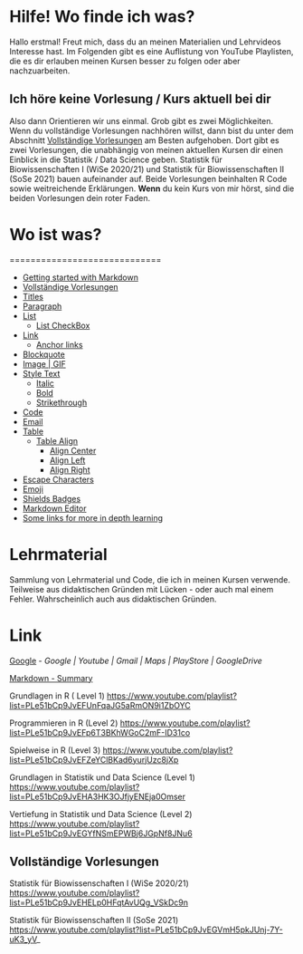 # Hilfe! Wo finde ich was?

Hallo erstmal! Freut mich, dass du an meinen Materialien und Lehrvideos Interesse hast. Im Folgenden gibt es eine Auflistung von YouTube Playlisten, die es dir erlauben meinen Kursen besser zu folgen oder aber nachzuarbeiten. 


## Ich höre keine Vorlesung / Kurs aktuell bei dir
Also dann Orientieren wir uns einmal. Grob gibt es zwei Möglichkeiten. Wenn du vollständige Vorlesungen nachhören willst, dann bist du unter dem Abschnitt [Vollständige Vorlesungen](#vollständige-vorlesungen) am Besten aufgehoben. Dort gibt es zwei Vorlesungen, die unabhängig von meinen aktuellen Kursen dir einen Einblick in die Statistik / Data Science geben. Statistik für Biowissenschaften I (WiSe 2020/21) und Statistik für Biowissenschaften II (SoSe 2021) bauen aufeinander auf. Beide Vorlesungen beinhalten R Code sowie weitreichende Erklärungen. **Wenn** du kein Kurs von mir hörst, sind die beiden Vorlesungen dein roter Faden.

# Wo ist was?
=============================

- [Getting started with Markdown](#getting-started-with-markdown)
- [Vollständige Vorlesungen](#vollständige-vorlesungen)
- [Titles](#titles)
- [Paragraph](#paragraph)
- [List](#list)
	- [List CheckBox](#list-checkbox)
- [Link](#link)
	- [Anchor links](#anchor-links)
- [Blockquote](#blockquote)
- [Image | GIF](#image--gif)
- [Style Text](#style-text)
	- [Italic](#italic)
	- [Bold](#bold)
	- [Strikethrough](#strikethrough)
- [Code](#code)
- [Email](#email)
- [Table](#table)
	- [Table Align](#table-align)
    	- [Align Center](#align-center)
    	- [Align Left](#align-left)
    	- [Align Right](#align-right)
- [Escape Characters](#escape-characters)
- [Emoji](#emoji)
- [Shields Badges](#Shields-Badges)
- [Markdown Editor](#markdown-editor)
- [Some links for more in depth learning](#some-links-for-more-in-depth-learning)


# Lehrmaterial
Sammlung von Lehrmaterial und Code, die ich in meinen Kursen verwende. Teilweise aus didaktischen Gründen mit Lücken - oder auch mal einem Fehler. Wahrscheinlich auch aus didaktischen Gründen.

# Link
[Google](https://www.google.com) - _Google | Youtube | Gmail | Maps | PlayStore | GoogleDrive_


[Markdown - Summary](#Getting-started-with-Markdown)


Grundlagen in R ( Level 1)
https://www.youtube.com/playlist?list=PLe51bCp9JvEFUnFqaJG5aRmON9i1ZbOYC

Programmieren in R (Level 2)
https://www.youtube.com/playlist?list=PLe51bCp9JvEFp6T3BKhWGoC2mF-ID31co

Spielweise in R (Level 3)
https://www.youtube.com/playlist?list=PLe51bCp9JvEFZeYClBKad6yurjUzc8jXp

Grundlagen in Statistik und Data Science (Level 1)
https://www.youtube.com/playlist?list=PLe51bCp9JvEHA3HK3OJfjyENEja0Omser

Vertiefung in Statistik und Data Science (Level 2)
https://www.youtube.com/playlist?list=PLe51bCp9JvEGYfNSmEPWBj6JGpNf8JNu6


## Vollständige Vorlesungen

Statistik für Biowissenschaften I (WiSe 2020/21)
https://www.youtube.com/playlist?list=PLe51bCp9JvEHELp0HFqtAvUQg_VSkDc9n

Statistik für Biowissenschaften II (SoSe 2021)
https://www.youtube.com/playlist?list=PLe51bCp9JvEGVmH5pkJUnj-7Y-uK3_yV_



